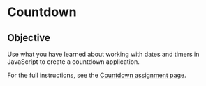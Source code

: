 # Countdown

## Objective
Use what you have learned about working with dates and timers in JavaScript to create a countdown application. 

For the full instructions, see the [Countdown assignment page](https://imdac.github.io/mtm6302/assignments/countdown.html).